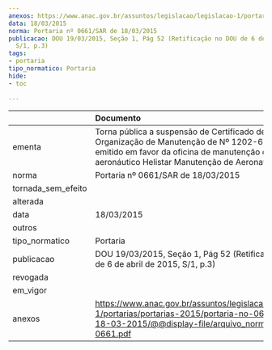```yaml
---
anexos: https://www.anac.gov.br/assuntos/legislacao/legislacao-1/portarias/portarias-2015/portaria-no-0661-sar-de-18-03-2015/@@display-file/arquivo_norma/PA2015-0661.pdf
data: 18/03/2015
norma: Portaria nº 0661/SAR de 18/03/2015
publicacao: DOU 19/03/2015, Seção 1, Pág 52 (Retificação no DOU de 6 de abril de 2015,
  S/1, p.3)
tags:
- portaria
tipo_normatico: Portaria
hide: 
- toc 
 
---
```


|                    | Documento                                                                                                                                                                                         |
|:-------------------|:--------------------------------------------------------------------------------------------------------------------------------------------------------------------------------------------------|
| ementa             | Torna pública a suspensão de Certificado de Organização de Manutenção de Nº 1202-61/ANAC, emitido em favor da oficina de manutenção de produto aeronáutico Helistar Manutenção de Aeronaves Ltda. |
| norma              | Portaria nº 0661/SAR de 18/03/2015                                                                                                                                                                |
| tornada_sem_efeito |                                                                                                                                                                                                   |
| alterada           |                                                                                                                                                                                                   |
| data               | 18/03/2015                                                                                                                                                                                        |
| outros             |                                                                                                                                                                                                   |
| tipo_normatico     | Portaria                                                                                                                                                                                          |
| publicacao         | DOU 19/03/2015, Seção 1, Pág 52 (Retificação no DOU de 6 de abril de 2015, S/1, p.3)                                                                                                              |
| revogada           |                                                                                                                                                                                                   |
| em_vigor           |                                                                                                                                                                                                   |
| anexos             | https://www.anac.gov.br/assuntos/legislacao/legislacao-1/portarias/portarias-2015/portaria-no-0661-sar-de-18-03-2015/@@display-file/arquivo_norma/PA2015-0661.pdf                                 |